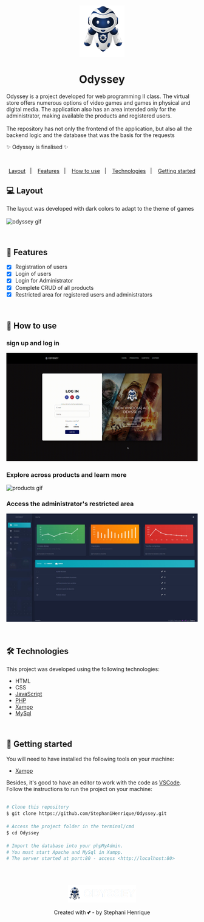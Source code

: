 <p align="center">
  <img src="https://github.com/StephaniHenrique/Odyssey/blob/master/readme_files/logo.png" width="120" />
</p>

<h1 align="center">
  Odyssey 
</h1>

Odyssey is a project developed for web programming II class. The virtual store offers numerous options of video games and games in physical and digital media. 
The application also has an area intended only for the administrator, making available the products and registered users.  
<br/>
The repository has not only the frontend of the application, but also all the backend logic and the database that was the basis for the requests

✨ Odyssey is finalised ✨

<br/>

<p align="center"> 
  <a href="#-layout">Layout</a>&nbsp;&nbsp;&nbsp;|&nbsp;&nbsp;&nbsp;
  <a href="#-features">Features</a>&nbsp;&nbsp;&nbsp;|&nbsp;&nbsp;&nbsp;
  <a href="#-how-to-use">How to use</a>&nbsp;&nbsp;&nbsp;|&nbsp;&nbsp;&nbsp;
  <a href="#-technologies">Technologies</a>&nbsp;&nbsp;&nbsp;|&nbsp;&nbsp;&nbsp;
  <a href="#-getting-started">Getting started</a>
</p>

## 💻 Layout 
The layout was developed with dark colors to adapt to the theme of games 
<br/><br/>
![odyssey gif](https://github.com/StephaniHenrique/Odyssey/blob/master/readme_files/Odyssey.gif)

<br/>

## 📌 Features
- [x] Registration of users
- [x] Login of users
- [x] Login for Administrator 
- [x] Complete CRUD of all products
- [x] Restricted area for registered users and administrators

<br/>

## 📲 How to use
### sign up and log in
![odyssey gif](https://github.com/StephaniHenrique/Odyssey/blob/master/readme_files/Cadastro-Odyssey.gif)
<br/>
### Explore across products and learn more
![products gif](https://github.com/StephaniHenrique/Odyssey/blob/master/readme_files/Produto.gif)
<br/>
### Access the administrator's restricted area
![Dash](https://github.com/StephaniHenrique/Odyssey/blob/master/readme_files/Dashboard.jpeg)


<br/>

## 🛠 Technologies 
This project was developed using the following technologies:
- HTML
- CSS
- [JavaScript](https://www.javascript.com)
- [PHP](https://www.php.net)
- [Xampp](https://www.apachefriends.org/index.html)
- [MySql](https://www.mysql.com)

<br/>

## 🚀 Getting started

You will need to have installed the following tools on your machine:
- [Xampp](www.apachefriends.org)

Besides, it's good to have an editor to work with the code as [VSCode](https://code.visualstudio.com/).  
Follow the instructions to run the project on your machine: 

```bash

# Clone this repository
$ git clone https://github.com/StephaniHenrique/Odyssey.git

# Access the project folder in the terminal/cmd
$ cd Odyssey

# Import the database into your phpMyAdmin.
# You must start Apache and MySql in Xampp.
# The server started at port:80 - access <http://localhost:80>
```

<br/><br/>


<p align="center">
  <img src="https://github.com/StephaniHenrique/Odyssey/blob/master/readme_files/logo2.png" width="180" />
</p>
<p align="center">
  Created with 💕 - by Stephani Henrique
 </p>
